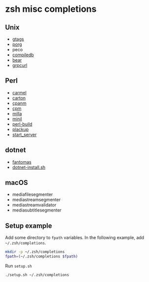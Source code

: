 # zsh misc completions

## Unix

- [gtags](https://www.gnu.org/software/global/)
- [porg](https://github.com/miyagawa/cpanminus)
- peco
- [compiledb](https://github.com/nickdiego/compiledb)
- [bear](https://github.com/rizsotto/Bear)
- [grpcurl](https://github.com/fullstorydev/grpcurl)

## Perl

- [carmel](https://github.com/miyagawa/Carmel)
- [carton](https://github.com/perl-carton/carton)
- [cpanm](https://github.com/miyagawa/cpanminus)
- [cpm](https://github.com/skaji/cpm)
- [milla](https://github.com/miyagawa/Dist-Milla)
- [minil](https://github.com/tokuhirom/Minilla)
- [perl-build](https://github.com/tokuhirom/Perl-Build)
- [plackup](https://github.com/plack/Plack)
- [start_server](https://github.com/kazuho/p5-Server-Starter)

## dotnet

- [fantomas](https://github.com/fsprojects/fantomas)
- [dotnet-install.sh](https://learn.microsoft.com/en-us/dotnet/core/tools/dotnet-install-script)

## macOS

- mediafilesegmenter
- mediastreamsegmenter
- mediastreamvalidator
- mediasubtitlesegmenter

## Setup example

Add some directory to `fpath` variables. In the following example, add `~/.zsh/completions`.

```zsh
mkdir -p ~/.zsh/completions
fpath=(~/.zsh/completions $fpath)
```

Run `setup.sh`

```zsh
./setup.sh ~/.zsh/completions
```
